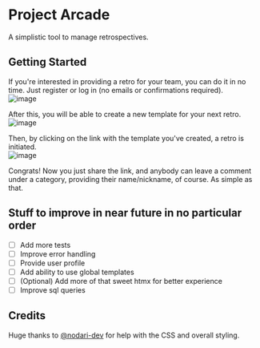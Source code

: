 
# Project Arcade

A simplistic tool to manage retrospectives.

## Getting Started

If you're interested in providing a retro for your team, you can do it in no time. Just register or log in (no emails or confirmations required).   
![image](https://github.com/tredstart/arcade/assets/53660556/aa85fff7-9aef-4d38-8ac1-d7da2354ee77)

After this, you will be able to create a new template for your next retro.   
![image](https://github.com/tredstart/arcade/assets/53660556/9dc8e462-1392-43dc-a5bf-5dce2820e9ed)
 
Then, by clicking on the link with the template you've created, a retro is initiated.   
![image](https://github.com/tredstart/arcade/assets/53660556/58eefd46-bba7-4de5-b90d-b7ac3f77db9d)

Congrats! Now you just share the link, and anybody can leave a comment under a category, providing their name/nickname, of course. As simple as that.

## Stuff to improve in near future in no particular order
- [ ] Add more tests  
- [ ] Improve error handling  
- [ ] Provide user profile
- [ ] Add ability to use global templates 
- [ ] (Optional) Add more of that sweet htmx for better experience 
- [ ] Improve sql queries

## Credits  
  
Huge thanks to [@nodari-dev](https://github.com/nodari-dev)
 for help with the CSS and overall styling.
